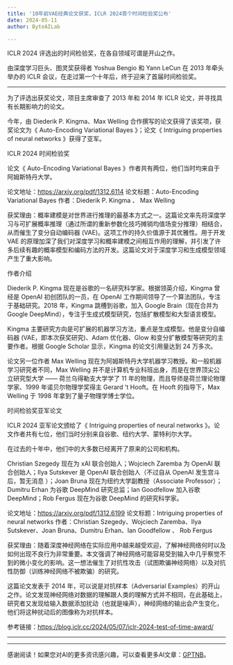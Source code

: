 ```yaml
---
title: '10年前VAE经典论文获奖，ICLR 2024首个时间检验奖公布'
date: 2024-05-11
author: ByteAILab

---
```


ICLR 2024 评选出的时间检验奖，在各自领域可谓是开山之作。

由深度学习巨头、图灵奖获得者 Yoshua Bengio 和 Yann LeCun 在 2013 年牵头举办的 ICLR 会议，在走过第一个十年后，终于迎来了首届时间检验奖。

---


为了评选出获奖论文，项目主席审查了 2013 年和 2014 年 ICLR 论文，并寻找具有长期影响力的论文。

今年，由 Diederik P. Kingma、Max Welling 合作撰写的论文获得了该奖项，获奖论文为《 Auto-Encoding Variational Bayes 》；论文《 Intriguing properties of neural networks 》获得了亚军。

ICLR 2024 时间检验奖

论文《 Auto-Encoding Variational Bayes 》作者共有两位，他们当时均来自于阿姆斯特丹大学。

论文地址：https://arxiv.org/pdf/1312.6114
论文标题：Auto-Encoding Variational Bayes
作者：Diederik P. Kingma 、 Max Welling

获奖理由：概率建模是对世界进行推理的最基本方式之一。这篇论文率先将深度学习与可扩展概率推理（通过所谓的重新参数化技巧摊销均值场变分推理）相结合，从而催生了变分自动编码器 (VAE)。这项工作的持久价值源于其优雅性。用于开发 VAE 的原理加深了我们对深度学习和概率建模之间相互作用的理解，并引发了许多后续有趣的概率模型和编码方法的开发。这篇论文对于深度学习和生成模型领域产生了重大影响。

作者介绍

Diederik P. Kingma 现在是谷歌的一名研究科学家。根据领英介绍，Kingma 曾经是 OpenAI 初创团队的一员，在 OpenAI 工作期间领导了一个算法团队，专注于基础研究。2018 年，Kingma 跳槽到谷歌，加入 Google Brain（现在合并为 Google DeepMind），专注于生成式模型研究，包括扩散模型和大型语言模型。

Kingma 主要研究方向是可扩展的机器学习方法，重点是生成模型。他是变分自编码器 (VAE，即本次获奖研究)、Adam 优化器、Glow 和变分扩散模型等研究的主要作者。根据 Google Scholar 显示，Kingma 的论文引用量达到 24 万多次。

论文另一位作者 Max Welling 现在为阿姆斯特丹大学机器学习教授。和一般机器学习研究者不同，Max Welling 并不是计算机专业科班出身，而是在世界顶尖公立研究型大学 —— 荷兰乌得勒支大学学了 11 年的物理，而且导师是荷兰理论物理学家、1999 年诺贝尔物理学奖得主 Gerard 't Hooft。在 Hooft 的指导下，Max Welling 于 1998 年拿到了量子物理学博士学位。

时间检验奖亚军论文

ICLR 2024 亚军论文颁给了《 Intriguing properties of neural networks 》。论文作者共有七位，他们当时分别来自谷歌、纽约大学、蒙特利尔大学。

在过去的十年中，他们中的大多数已经离开了原来的公司和机构。

Christian Szegedy 现在为 xAI 联合创始人；Wojciech Zaremba 为 OpenAI 联合创始人；Ilya Sutskever 是 OpenAI 联合创始人（不过自从 OpenAI 发生宫斗后，暂无消息 ）；Joan Bruna 现在为纽约大学副教授（Associate Professor）；Dumitru Erhan 为谷歌 DeepMind 研究总监；Ian Goodfellow 加入谷歌DeepMind；Rob Fergus 现在为谷歌 DeepMind 的研究科学家。

论文地址：https://arxiv.org/pdf/1312.6199
论文标题：Intriguing properties of neural networks
作者：Christian Szegedy、Wojciech Zaremba、Ilya Sutskever、Joan Bruna、Dumitru Erhan、Ian Goodfellow 、 Rob Fergus

获奖理由：随着深度神经网络在实际应用中越来越受欢迎，了解神经网络何时以及如何出现不良行为非常重要。本文强调了神经网络可能容易受到输入中几乎察觉不到的微小变化的影响。这一想法催生了对抗性攻击（试图欺骗神经网络）以及对抗性防御（训练神经网络不被欺骗）的研究。

这篇论文发表于 2014 年，可以说是对抗样本（Adversarial Examples）的开山之作。论文发现神经网络对数据的理解跟人类的理解方式并不相同，在此基础上，研究者又发现给输入数据添加扰动（也就是噪声），神经网络的输出会产生变化，他们将这种扰动后的图像称为对抗样本。

参考链接：https://blog.iclr.cc/2024/05/07/iclr-2024-test-of-time-award/

---
---
感谢阅读！如果您对AI的更多资讯感兴趣，可以查看更多AI文章：[GPTNB](https://gptnb.com)。